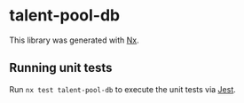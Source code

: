 # talent-pool-db

This library was generated with [Nx](https://nx.dev).

## Running unit tests

Run `nx test talent-pool-db` to execute the unit tests via [Jest](https://jestjs.io).
